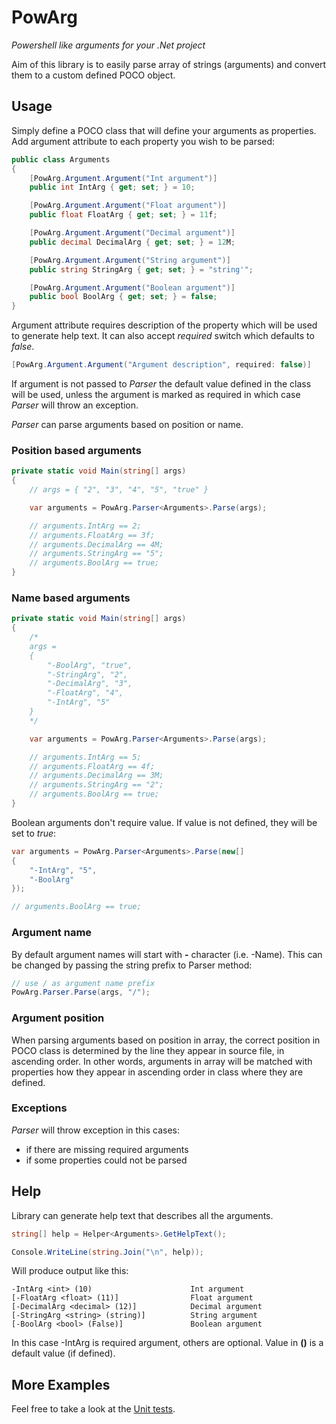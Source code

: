 # PowArg
_Powershell like arguments for your .Net project_

Aim of this library is to easily parse array of strings (arguments) and convert them to a custom defined POCO object.

## Usage

Simply define a POCO class that will define your arguments as properties. Add argument attribute to each property you wish to be parsed:

```csharp
public class Arguments
{
    [PowArg.Argument.Argument("Int argument")]
    public int IntArg { get; set; } = 10;

    [PowArg.Argument.Argument("Float argument")]
    public float FloatArg { get; set; } = 11f;

    [PowArg.Argument.Argument("Decimal argument")]
    public decimal DecimalArg { get; set; } = 12M;

    [PowArg.Argument.Argument("String argument")]
    public string StringArg { get; set; } = "string'";

    [PowArg.Argument.Argument("Boolean argument")]
    public bool BoolArg { get; set; } = false;
}
```

Argument attribute requires description of the property which will be used to generate help text. It can also accept *required* switch which defaults to *false*.

```csharp
[PowArg.Argument.Argument("Argument description", required: false)]
```

If argument is not passed to _Parser_ the default value defined in the class will be used, unless the argument is marked as required in which case _Parser_ will throw an exception.

_Parser_ can parse arguments based on position or name.

### Position based arguments

```csharp
private static void Main(string[] args)
{
    // args = { "2", "3", "4", "5", "true" }

    var arguments = PowArg.Parser<Arguments>.Parse(args);

    // arguments.IntArg == 2;
    // arguments.FloatArg == 3f;
    // arguments.DecimalArg == 4M;
    // arguments.StringArg == "5";
    // arguments.BoolArg == true;
}
```

### Name based arguments

```csharp
private static void Main(string[] args)
{
    /* 
    args = 
    { 
        "-BoolArg", "true", 
        "-StringArg", "2",
        "-DecimalArg", "3",
        "-FloatArg", "4",
        "-IntArg", "5" 
    }
    */

    var arguments = PowArg.Parser<Arguments>.Parse(args);

    // arguments.IntArg == 5;
    // arguments.FloatArg == 4f;
    // arguments.DecimalArg == 3M;
    // arguments.StringArg == "2";
    // arguments.BoolArg == true;
}
```

Boolean arguments don't require value. If value is not defined, they will be set to *true*:

```csharp
var arguments = PowArg.Parser<Arguments>.Parse(new[]
{
    "-IntArg", "5",
    "-BoolArg"
});

// arguments.BoolArg == true;
```

### Argument name

By default argument names will start with **-** character (i.e. -Name). This can be changed by passing the string prefix to Parser method:

```csharp
// use / as argument name prefix
PowArg.Parser.Parse(args, "/");
```

### Argument position

When parsing arguments based on position in array, the correct position in POCO class is determined by the line they appear in source file, in ascending order. In other words, arguments in array will be matched with properties how they appear in ascending order in class where they are defined.

### Exceptions

_Parser_ will throw exception in this cases:

- if there are missing required arguments
- if some properties could not be parsed

## Help

Library can generate help text that describes all the arguments.

```csharp
string[] help = Helper<Arguments>.GetHelpText();

Console.WriteLine(string.Join("\n", help));
```

Will produce output like this:

```
-IntArg <int> (10)                      Int argument
[-FloatArg <float> (11)]                Float argument
[-DecimalArg <decimal> (12)]            Decimal argument
[-StringArg <string> (string)]          String argument
[-BoolArg <bool> (False)]               Boolean argument

```

In this case -IntArg is required argument, others are optional. Value in __()__ is a default value (if defined).

## More Examples

Feel free to take a look at the [Unit tests](https://github.com/jborut/powarg/blob/master/UnitTests/TestParser.cs).
